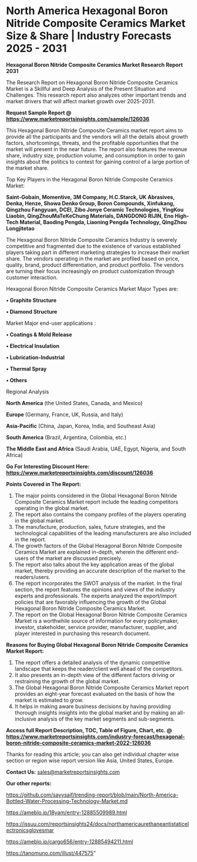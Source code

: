 # North America Hexagonal Boron Nitride Composite Ceramics Market Size & Share | Industry Forecasts 2025 - 2031

<strong>Hexagonal Boron Nitride Composite Ceramics Market Research Report 2031</strong>

The Research Report on Hexagonal Boron Nitride Composite Ceramics Market is a Skillful and Deep Analysis of the Present Situation and Challenges. This research report also analyzes other important trends and market drivers that will affect market growth over 2025-2031.

<strong>Request Sample Report @ <a href=https://www.marketreportsinsights.com/sample/126036>https://www.marketreportsinsights.com/sample/126036</a></strong>

This Hexagonal Boron Nitride Composite Ceramics market report aims to provide all the participants and the vendors will all the details about growth factors, shortcomings, threats, and the profitable opportunities that the market will present in the near future. The report also features the revenue share, industry size, production volume, and consumption in order to gain insights about the politics to contest for gaining control of a large portion of the market share.

Top Key Players in the Hexagonal Boron Nitride Composite Ceramics Market:

<strong>Saint-Gobain, Momentive, 3M Company, H.C.Starck, UK Abrasives, Denka, Henze, Showa Denko Group, Boron Compounds, Xinfukang, Qingzhou Fangyuan, DCEI, Zibo Jonye Ceramic Technologies, YingKou Liaobin, QingZhouMaTeKeChung Materials, DANGDONG RIJIN, Eno High-Tech Material, Baoding Pengda, Liaoning Pengda Technology, QingZhou Longjitetao</strong>

The Hexagonal Boron Nitride Composite Ceramics Industry is severely competitive and fragmented due to the existence of various established players taking part in different marketing strategies to increase their market share. The vendors operating in the market are profiled based on price, quality, brand, product differentiation, and product portfolio. The vendors are turning their focus increasingly on product customization through customer interaction.

Hexagonal Boron Nitride Composite Ceramics Market Major Types are:

<strong>• Graphite Structure

• Diamond Structure</strong>

Market Major end-user applications :

<strong>• Coatings & Mold Release

• Electrical Insulation

• Lubrication-Industrial

• Thermal Spray

• Others</strong>

Regional Analysis

</u><strong><b>North America</b></strong> (the United States, Canada, and Mexico)

<strong><b>Europe </b></strong>(Germany, France, UK, Russia, and Italy)

<strong><b>Asia-Pacific</b></strong> (China, Japan, Korea, India, and Southeast Asia)

<strong><b>South America</b></strong> (Brazil, Argentina, Colombia, etc.)

<strong><b>The Middle East and Africa</b></strong> (Saudi Arabia, UAE, Egypt, Nigeria, and South Africa)

<strong>Go For Interesting Discount Here: <a href=https://www.marketreportsinsights.com/discount/126036>https://www.marketreportsinsights.com/discount/126036</a></strong>

<strong>Points Covered in The Report:</strong>
<ol>
  <li>The major points considered in the Global Hexagonal Boron Nitride Composite Ceramics Market report include the leading competitors operating in the global market.</li>
  <li>The report also contains the company profiles of the players operating in the global market.</li>
  <li>The manufacture, production, sales, future strategies, and the technological capabilities of the leading manufacturers are also included in the report.</li>
  <li>The growth factors of the Global Hexagonal Boron Nitride Composite Ceramics Market are explained in-depth, wherein the different end-users of the market are discussed precisely.</li>
  <li>The report also talks about the key application areas of the global market, thereby providing an accurate description of the market to the readers/users.</li>
  <li>The report incorporates the SWOT analysis of the market. In the final section, the report features the opinions and views of the industry experts and professionals. The experts analyzed the export/import policies that are favorably influencing the growth of the Global Hexagonal Boron Nitride Composite Ceramics Market.</li>
  <li>The report on the Global Hexagonal Boron Nitride Composite Ceramics Market is a worthwhile source of information for every policymaker, investor, stakeholder, service provider, manufacturer, supplier, and player interested in purchasing this research document.</li>
</ol>
<strong>Reasons for Buying Global Hexagonal Boron Nitride Composite Ceramics Market Report:</strong>

<ol>
  <li>The report offers a detailed analysis of the dynamic competitive landscape that keeps the reader/client well ahead of the competitors.</li>
  <li>It also presents an in-depth view of the different factors driving or restraining the growth of the global market.</li>
  <li>The Global Hexagonal Boron Nitride Composite Ceramics Market report provides an eight-year forecast evaluated on the basis of how the market is estimated to grow.</li>
  <li>It helps in making aware business decisions by having providing thorough insights insights into the global market and by making an all-inclusive analysis of the key market segments and sub-segments.</li>
</ol>
<strong>Access full Report Description, TOC, Table of Figure, Chart, etc. @ <a href=https://www.marketreportsinsights.com/industry-forecast/hexagonal-boron-nitride-composite-ceramics-market-2022-126036>https://www.marketreportsinsights.com/industry-forecast/hexagonal-boron-nitride-composite-ceramics-market-2022-126036</a></strong>


Thanks for reading this article; you can also get individual chapter wise section or region wise report version like Asia, United States, Europe.

<strong>Contact Us:</strong>
sales@marketreportsinsights.com

<strong>Our other reports:</strong>

<a href=https://github.com/sayysaif/trending-report/blob/main/North-America-Bottled-Water-Processing-Technology-Market.md>https://github.com/sayysaif/trending-report/blob/main/North-America-Bottled-Water-Processing-Technology-Market.md</a>

<a href=https://ameblo.jp/18yam/entry-12885509989.html>https://ameblo.jp/18yam/entry-12885509989.html</a>

<a href=https://issuu.com/reportsinsights24/docs/northamericaurethaneantistaticelectronicsglovesmar>https://issuu.com/reportsinsights24/docs/northamericaurethaneantistaticelectronicsglovesmar</a>

<a href=https://ameblo.jp/cargo656/entry-12885494211.html>https://ameblo.jp/cargo656/entry-12885494211.html</a>

<a href=https://tanomuno.com/illust/447575>https://tanomuno.com/illust/447575</a>"
